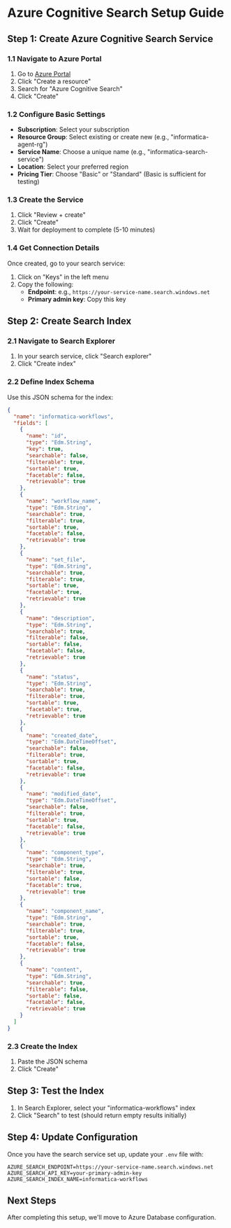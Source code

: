 # Azure Cognitive Search Setup Guide

## Step 1: Create Azure Cognitive Search Service

### 1.1 Navigate to Azure Portal
1. Go to [Azure Portal](https://portal.azure.com)
2. Click "Create a resource"
3. Search for "Azure Cognitive Search"
4. Click "Create"

### 1.2 Configure Basic Settings
- **Subscription**: Select your subscription
- **Resource Group**: Select existing or create new (e.g., "informatica-agent-rg")
- **Service Name**: Choose a unique name (e.g., "informatica-search-service")
- **Location**: Select your preferred region
- **Pricing Tier**: Choose "Basic" or "Standard" (Basic is sufficient for testing)

### 1.3 Create the Service
1. Click "Review + create"
2. Click "Create"
3. Wait for deployment to complete (5-10 minutes)

### 1.4 Get Connection Details
Once created, go to your search service:
1. Click on "Keys" in the left menu
2. Copy the following:
   - **Endpoint**: e.g., `https://your-service-name.search.windows.net`
   - **Primary admin key**: Copy this key

## Step 2: Create Search Index

### 2.1 Navigate to Search Explorer
1. In your search service, click "Search explorer"
2. Click "Create index"

### 2.2 Define Index Schema
Use this JSON schema for the index:

```json
{
  "name": "informatica-workflows",
  "fields": [
    {
      "name": "id",
      "type": "Edm.String",
      "key": true,
      "searchable": false,
      "filterable": true,
      "sortable": true,
      "facetable": false,
      "retrievable": true
    },
    {
      "name": "workflow_name",
      "type": "Edm.String",
      "searchable": true,
      "filterable": true,
      "sortable": true,
      "facetable": false,
      "retrievable": true
    },
    {
      "name": "set_file",
      "type": "Edm.String",
      "searchable": true,
      "filterable": true,
      "sortable": true,
      "facetable": true,
      "retrievable": true
    },
    {
      "name": "description",
      "type": "Edm.String",
      "searchable": true,
      "filterable": false,
      "sortable": false,
      "facetable": false,
      "retrievable": true
    },
    {
      "name": "status",
      "type": "Edm.String",
      "searchable": true,
      "filterable": true,
      "sortable": true,
      "facetable": true,
      "retrievable": true
    },
    {
      "name": "created_date",
      "type": "Edm.DateTimeOffset",
      "searchable": false,
      "filterable": true,
      "sortable": true,
      "facetable": false,
      "retrievable": true
    },
    {
      "name": "modified_date",
      "type": "Edm.DateTimeOffset",
      "searchable": false,
      "filterable": true,
      "sortable": true,
      "facetable": false,
      "retrievable": true
    },
    {
      "name": "component_type",
      "type": "Edm.String",
      "searchable": true,
      "filterable": true,
      "sortable": false,
      "facetable": true,
      "retrievable": true
    },
    {
      "name": "component_name",
      "type": "Edm.String",
      "searchable": true,
      "filterable": true,
      "sortable": true,
      "facetable": false,
      "retrievable": true
    },
    {
      "name": "content",
      "type": "Edm.String",
      "searchable": true,
      "filterable": false,
      "sortable": false,
      "facetable": false,
      "retrievable": true
    }
  ]
}
```

### 2.3 Create the Index
1. Paste the JSON schema
2. Click "Create"

## Step 3: Test the Index
1. In Search Explorer, select your "informatica-workflows" index
2. Click "Search" to test (should return empty results initially)

## Step 4: Update Configuration
Once you have the search service set up, update your `.env` file with:

```env
AZURE_SEARCH_ENDPOINT=https://your-service-name.search.windows.net
AZURE_SEARCH_API_KEY=your-primary-admin-key
AZURE_SEARCH_INDEX_NAME=informatica-workflows
```

## Next Steps
After completing this setup, we'll move to Azure Database configuration.
